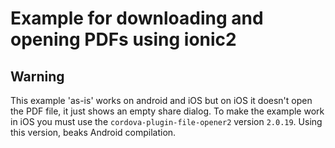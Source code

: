 # Example for downloading and opening PDFs using ionic2


## Warning
This example 'as-is' works on android and iOS but on iOS it doesn't open the PDF file,
it just shows an empty share dialog. To make the example work in iOS you must
use the `cordova-plugin-file-opener2` version `2.0.19`. Using this version, beaks Android
compilation.